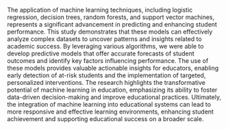 The application of machine learning techniques, including logistic regression, decision trees, 
random forests, and support vector machines, represents a significant advancement in predicting 
and enhancing student performance. This study demonstrates that these models can effectively 
analyze complex datasets to uncover patterns and insights related to academic success. By 
leveraging various algorithms, we were able to develop predictive models that offer accurate 
forecasts of student outcomes and identify key factors influencing performance. The use of these 
models provides valuable actionable insights for educators, enabling early detection of at-risk 
students and the implementation of targeted, personalized interventions. The research highlights 
the transformative potential of machine learning in education, emphasizing its ability to foster 
data-driven decision-making and improve educational practices. Ultimately, the integration of 
machine learning into educational systems can lead to more responsive and effective learning 
environments, enhancing student achievement and supporting educational success on a broader 
scale.
